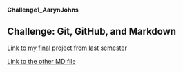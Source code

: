 #### Challenge1_AarynJohns
## Challenge: Git, GitHub, and Markdown

[Link to my final project from last semester](https://naganadel.epizy.com/MoodBoard_index.php "MoodBoard")

[Link to the other MD file](../master/other.md)

